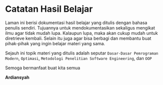 # Catatan Hasil Belajar

Laman ini berisi dokumentasi hasil belajar yang ditulis dengan bahasa penulis sendiri. Tujuannya untuk mendokumentasikan sekaligus mengikat ilmu agar tidak mudah lupa. Kalaupun lupa, maka akan cukup mudah untuk diretrieve kembali. Selain itu juga agar bisa berbagi dan membantu buat pihak-pihak yang ingin belajar materi yang sama.<p>
Sejauh ini topik materi yang ditulis adalah seputar `Dasar-Dasar Pemrograman Modern`, `Optimasi`, `Metodologi Penelitian Software Engineering`, dan `OOP`
<p>
Semoga bermanfaat buat kita semua <br>

**Ardiansyah**
